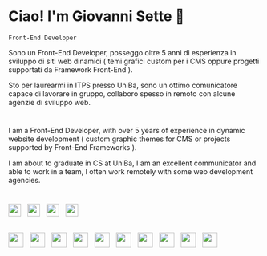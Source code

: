 # Ciao! I'm Giovanni Sette 👋

 

`Front-End Developer`

 

Sono un Front-End Developer, posseggo oltre 5 anni di esperienza in sviluppo di siti web dinamici
( temi grafici custom per i CMS oppure progetti supportati da Framework Front-End ).


Sto per laurearmi in ITPS presso UniBa, sono un ottimo comunicatore capace di lavorare in gruppo, 
collaboro spesso in remoto con alcune agenzie di sviluppo web.

 

#

 

I am a Front-End Developer, with over 5 years of experience in dynamic website development 
( custom graphic themes for CMS or projects supported by Front-End Frameworks ). 


I am about to graduate in CS at UniBa, I am an excellent communicator and able to work in a team, I often work remotely with some web development agencies.

 

#


<div>
<a href="https://www.linkedin.com/in/giovanni-sette/">
<img align="left" alt="" width="25px" style="padding-right:10px" src="https://cdn.jsdelivr.net/gh/devicons/devicon/icons/linkedin/linkedin-original.svg" />
</a>
<a href="https://wa.me/+393921163512">
<img align="left" alt="" width="25px" style="padding-right:10px" src="https://cdn.simpleicons.org/whatsapp/25d366" />
</a>
<a href="https://www.instagram.com/giovsette/">
<img align="left" alt="" width="25px" style="padding-right:10px" src="https://cdn.simpleicons.org/instagram/e95950" />
</a>
<a href="mailto:giovsette.info@gmail.com">
<img align="left" alt="" width="25px" style="padding-right:10px" src="https://cdn.simpleicons.org/gmail/c71610" />
</a>
</div>
<br>

 

#


<div>
<img align="left" alt="" width="30px" style="padding-right:10px" src="https://cdn.jsdelivr.net/gh/devicons/devicon/icons/html5/html5-original.svg" />
<img align="left" alt="" width="30px" style="padding-right:10px" src="https://cdn.jsdelivr.net/gh/devicons/devicon/icons/css3/css3-original.svg" />
<img align="left" alt="" width="30px" style="padding-right:10px" src="https://cdn.jsdelivr.net/gh/devicons/devicon/icons/sass/sass-original.svg" />
<img align="left" alt="" width="30px" style="padding-right:10px" src="https://cdn.simpleicons.org/tailwindcss" />
<img align="left" alt="" width="30px" style="padding-right:10px" src="https://cdn.jsdelivr.net/gh/devicons/devicon/icons/bootstrap/bootstrap-original.svg" />
<img align="left" alt="" width="30px" style="padding-right:10px" src="https://cdn.jsdelivr.net/gh/devicons/devicon/icons/javascript/javascript-original.svg" />
<img align="left" alt="" width="30px" style="padding-right:10px" src="https://cdn.jsdelivr.net/gh/devicons/devicon/icons/react/react-original.svg" />
<img align="left" alt="" width="30px" style="padding-right:10px" src="https://cdn.simpleicons.org/wordpress" />
<img align="left" alt="" width="30px" style="padding-right:10px" src="https://cdn.jsdelivr.net/gh/devicons/devicon/icons/woocommerce/woocommerce-original.svg" />
<img align="left" alt="" width="30px" style="padding-right:10px" src="https://cdn.jsdelivr.net/gh/devicons/devicon/icons/git/git-original.svg" />

</div>
